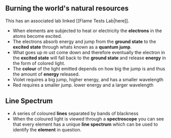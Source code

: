 ## Burning the world's natural resources
This has an associated lab linked [[Flame Tests Lab|here]].
- When elements are subjected to heat or electricity the **electrons** in the atoms become excited.
- The electrons absorb energy and jump from the **ground state** to the **excited state** through whats known as a **quantum jump**.
- What goes up m ust come down and therefore eventually the electron in the **excited state** will fall back to the **ground state** and release **energy** in the form of colored light.
- The **colour** of the light emitted depends on how big the jump is and thus the amount of **energy** released.
- Violet requires a big jump, higher energy, and has a smaller wavelength
- Red requires a smaller jump. lower energy and a larger wavelength
## Line Spectrum
- A series of coloured **lines** separated by bands of blackness
- When the coloured light is viewed through a **spectroscope** you can see that every element has a unique **line spectrum** which can be used to identify the **element** in question.
